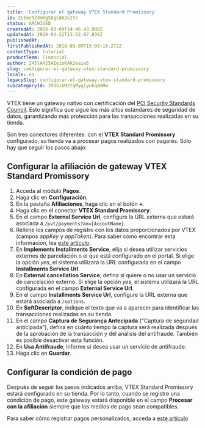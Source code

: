 ```yaml
---
title: 'Configurar el gateway VTEX Standard Promissory'
id: 2LEec9Z3m0gS8gCAK2uIYc
status: ARCHIVED
createdAt: 2018-03-09T14:46:43.809Z
updatedAt: 2020-04-22T13:52:07.836Z
publishedAt: 
firstPublishedAt: 2018-03-09T15:09:10.272Z
contentType: tutorial
productTeam: Financial
author: 245tA425AIeioKAk2eaiwS
slug: configurar-el-gateway-vtex-standard-promissory
locale: es
legacySlug: configurar-el-gateway-vtex-standard-promissory
subcategoryId: 3tDGibM2tqMyqIyukqmmMw
---
```


VTEX tiene un gateway nativo con certificación del [PCI Security Standards Council](/es/faq/que-es-el-pci-ssc). Esto significa que sigue los más altos estándares de seguridad de datos, garantizando más protección para las transacciones realizadas en su tienda.

Son tres conectores diferentes: con el __VTEX Standard Promissory__ configurado, su tienda va a procesar pagos realizados con pagarés. Sólo hay que seguir los pasos abajo:

## Configurar la afiliación de gateway VTEX Standard Promissory
1. Acceda al módulo __Pagos__.
2. Haga clic en __Configuración__.
3. En la pestaña __Afiliaciones__, haga clic en el botón __+__.
4. Haga clic en el conector __VTEX Standard Promissory__.
5. En el campo __External Service Url__, configure la URL externa que estará asociada a `/pvt/payments?an={AccoutName}`.
6. Rellene los campos de registro con los datos proporcionados por VTEX (campos _appKey_ y _appToken_). Para saber cómo encontrar esta información, lea [este artículo](/es/tutorial/crear-appkey-y-apptoken-para-autenticar-las-integraciones).
7. En __Implements Installments Service__, elija si desea utilizar servicios externos de parcelación o el que está configurado en el portal. Si elige la opción _yes_, el sistema utilizará la URL configurada en el campo __Installments Service Url__.
8. En __External cancellation Service__, defina si quiere o no usar un servicio de cancelación externo. Si elige la opción _yes_, el sistema utilizará la URL configurada en el campo __External Service Url__.
9. En el campo __Installments Service Url__, configure la URL externa que estará asociada a `/options`.
10. En __SoftDescriptor__, indique el texto que va a aparecer para identificar las transacciones realizadas en su tienda.
11. En el campo __Captura de Segurança Antecipada__ ("Captura de seguridad anticipada"), defina en cuánto tiempo la captura será realizada después de la aprobación de la transacción y del análisis del antifraude. También es posible desactivar esta función.
12. En __Usa Antifraude__, informe si desea usar un servicio de antifraude.
13. Haga clic en __Guardar__.

## Configurar la condición de pago

Después de seguir los pasos indicados arriba, VTEX Standard Promissory estará configurado en su tienda. Por lo tanto, cuando se registre una condición de pago, este gateway estará disponible en el campo **Procesar con la afiliación** siempre que los medios de pago sean compatibles.



Para saber cómo registrar pagos personalizados, acceda a [este artículo](http://help.vtex.com/es/tutorial/condiciones-de-pago)
